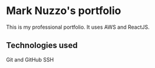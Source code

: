 # Mark Nuzzo's portfolio

This is my professional portfolio.  It uses AWS and ReactJS.

## Technologies used

Git and GitHub
SSH
